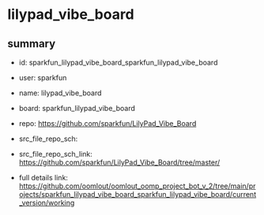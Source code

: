 # lilypad_vibe_board
 
## summary 
* id: sparkfun_lilypad_vibe_board_sparkfun_lilypad_vibe_board
* user: sparkfun
* name: lilypad_vibe_board
* board: sparkfun_lilypad_vibe_board
* repo: https://github.com/sparkfun/LilyPad_Vibe_Board



* src_file_repo_sch: 
* src_file_repo_sch_link: https://github.com/sparkfun/LilyPad_Vibe_Board/tree/master/
* full details link: https://github.com/oomlout/oomlout_oomp_project_bot_v_2/tree/main/projects/sparkfun_lilypad_vibe_board_sparkfun_lilypad_vibe_board/current_version/working  







